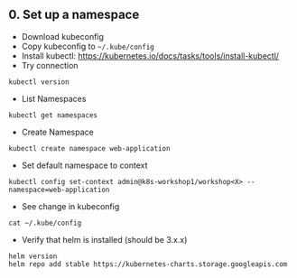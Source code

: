 ## 0. Set up a namespace
* Download kubeconfig
* Copy kubeconfig to `~/.kube/config`
* Install kubectl: https://kubernetes.io/docs/tasks/tools/install-kubectl/
* Try connection
```
kubectl version
```
* List Namespaces
```
kubectl get namespaces
```
* Create Namespace
```
kubectl create namespace web-application
```
* Set default namespace to context
```
kubectl config set-context admin@k8s-workshop1/workshop<X> --namespace=web-application 
```
* See change in kubeconfig
```
cat ~/.kube/config
```

* Verify that helm is installed (should be 3.x.x)
```
helm version
helm repo add stable https://kubernetes-charts.storage.googleapis.com
```